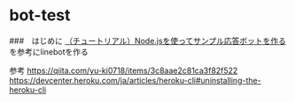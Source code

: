 # bot-test
###　はじめに
[（チュートリアル）Node.jsを使ってサンプル応答ボットを作る](https://developers.line.biz/ja/docs/messaging-api/nodejs-sample/)
を参考にlinebotを作る

参考
https://qiita.com/yu-ki0718/items/3c8aae2c81ca3f82f522
https://devcenter.heroku.com/ja/articles/heroku-cli#uninstalling-the-heroku-cli
